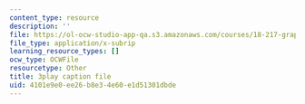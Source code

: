 ```yaml
---
content_type: resource
description: ''
file: https://ol-ocw-studio-app-qa.s3.amazonaws.com/courses/18-217-graph-theory-and-additive-combinatorics-fall-2019/4101e9e0ee26b8e34e60e1d51301dbde_buEtwpGvQpI.srt
file_type: application/x-subrip
learning_resource_types: []
ocw_type: OCWFile
resourcetype: Other
title: 3play caption file
uid: 4101e9e0-ee26-b8e3-4e60-e1d51301dbde
---
```


